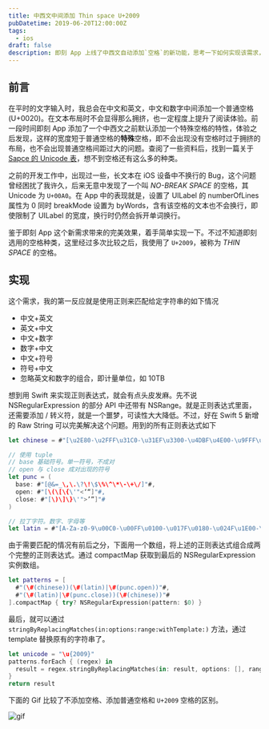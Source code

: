 ```yaml
---
title: 中西文中间添加 Thin space U+2009
pubDatetime: 2019-06-20T12:00:00Z
tags:
  - ios
draft: false
description: 即刻 App 上线了中西文自动添加`空格`的新功能，思考一下如何实现该需求，也重新认识一下`空格`
---
```


## 前言

在平时的文字输入时，我总会在中文和英文，中文和数字中间添加一个普通空格 (U+0020)。在文本布局时不会显得那么拥挤，也一定程度上提升了阅读体验。前一段时间即刻 App 添加了一个中西文之前默认添加一个特殊空格的特性，体验之后发现，这样的宽度短于普通空格的**特殊**空格，即不会出现没有空格时过于拥挤的布局，也不会出现普通空格间距过大的问题。查阅了一些资料后，找到一篇关于 [Sapce 的 Unicode 表](http://jkorpela.fi/chars/spaces.html)，想不到空格还有这么多的种类。

之前的开发工作中，出现过一些，长文本在 iOS 设备中不换行的 Bug，这个问题曾经困扰了我许久，后来无意中发现了一个叫 _NO-BREAK SPACE_ 的空格，其 Unicode 为 `U+00A0`。在 App 中的表现就是，设置了 UILabel 的 numberOfLines 属性为 0 同时 breakMode 设置为 byWords，含有该空格的文本也不会换行，即使限制了 UILabel 的宽度，换行时仍然会拆开单词换行。

鉴于即刻 App 这个新需求带来的完美效果，着手简单实现一下。不过不知道即刻选用的空格种类，这里经过多次比较之后，我使用了 `U+2009`，被称为 _THIN SPACE_ 的空格。

## 实现

这个需求，我的第一反应就是使用正则来匹配给定字符串的如下情况

- 中文+英文
- 英文+中文
- 中文+数字
- 数字+中文
- 中文+符号
- 符号+中文
- 忽略英文和数字的组合，即计量单位，如 10TB

想到用 Swift 来实现正则表达式，就会有点头皮发麻。先不说 NSRegularExpression 的部分 API 中还带有 NSRange。就是正则表达式里面，还需要添加 / 转义符，就是一个噩梦，可读性大大降低。不过，好在 Swift 5 新增的 Raw String 可以完美解决这个问题。用到的所有正则表达式如下

```swift
let chinese = #"[\u2E80-\u2FFF\u31C0-\u31EF\u3300-\u4DBF\u4E00-\u9FFF\uF900-\uFAFF\uFE30-\uFE4F]"# // 匹配中文

// 使用 tuple
// base 基础符号。单一符号，不成对
// open 与 close 成对出现的符号
let punc = (
  base: #"[@&=_\,\.\?\!\$\%\^\*\-\+\/]"#,
  open: #"[\(\[\{\'"<‘“]"#,
  close: #"[\)\]\}\'">’”]"#
)

// 拉丁字符。数字、字母等
let latin = #"[A-Za-z0-9\u00C0-\u00FF\u0100-\u017F\u0180-\u024F\u1E00-\u1EFF]|\#(punc.base)"#
```

由于需要匹配的情况有前后之分，下面用一个数组，将上述的正则表达式组合成两个完整的正则表达式。通过 compactMap 获取到最后的 NSRegularExpression 实例数组。

```swift
let patterns = [
  #"(\#(chinese))(\#(latin)|\#(punc.open))"#,
  #"(\#(latin)|\#(punc.close))(\#(chinese))"#
].compactMap { try? NSRegularExpression(pattern: $0) }
```

最后，就可以通过 `stringByReplacingMatches(in:options:range:withTemplate:)` 方法，通过 template 替换原有的字符串了。

```swift
let unicode = "\u{2009}"
patterns.forEach { (regex) in
  result = regex.stringByReplacingMatches(in: result, options: [], range: NSMakeRange(0, result.count), withTemplate: "$1\(unicode)$2")
}
return result
```

下面的 Gif 比较了不添加空格、添加普通空格和 `U+2009` 空格的区别。

![gif](@assets/images/thin-space.gif)
